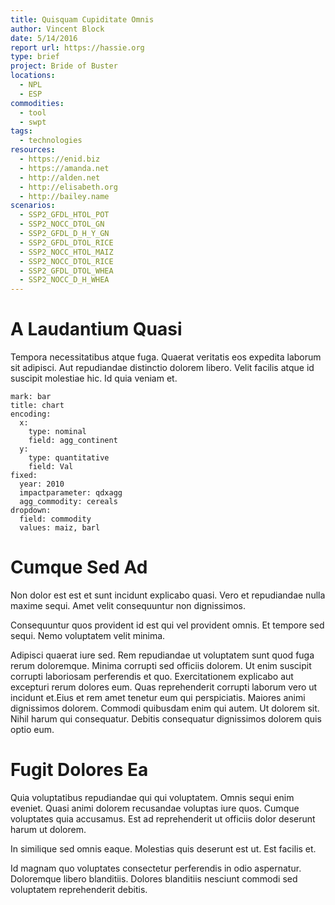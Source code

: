 ```yaml
---
title: Quisquam Cupiditate Omnis
author: Vincent Block
date: 5/14/2016
report url: https://hassie.org
type: brief
project: Bride of Buster
locations:
  - NPL
  - ESP
commodities:
  - tool
  - swpt
tags:
  - technologies
resources:
  - https://enid.biz
  - https://amanda.net
  - http://alden.net
  - http://elisabeth.org
  - http://bailey.name
scenarios:
  - SSP2_GFDL_HTOL_POT
  - SSP2_NOCC_DTOL_GN
  - SSP2_GFDL_D_H_Y_GN
  - SSP2_GFDL_DTOL_RICE
  - SSP2_NOCC_HTOL_MAIZ
  - SSP2_NOCC_DTOL_RICE
  - SSP2_GFDL_DTOL_WHEA
  - SSP2_NOCC_D_H_WHEA
---
```

# A Laudantium Quasi
Tempora necessitatibus atque fuga. Quaerat veritatis eos expedita laborum sit adipisci. Aut repudiandae distinctio dolorem libero. Velit facilis atque id suscipit molestiae hic. Id quia veniam et.

```vis
mark: bar
title: chart
encoding:
  x:
    type: nominal
    field: agg_continent
  y:
    type: quantitative
    field: Val
fixed:
  year: 2010
  impactparameter: qdxagg
  agg_commodity: cereals
dropdown:
  field: commodity
  values: maiz, barl
```

# Cumque Sed Ad
Non dolor est est et sunt incidunt explicabo quasi. Vero et repudiandae nulla maxime sequi. Amet velit consequuntur non dignissimos.
 Consequuntur quos provident id est qui vel provident omnis. Et tempore sed sequi. Nemo voluptatem velit minima.
 Adipisci quaerat iure sed. Rem repudiandae ut voluptatem sunt quod fuga rerum doloremque. Minima corrupti sed officiis dolorem. Ut enim suscipit corrupti laboriosam perferendis et quo. Exercitationem explicabo aut excepturi rerum dolores eum. Quas reprehenderit corrupti laborum vero ut incidunt et.Eius et rem amet tenetur eum qui perspiciatis. Maiores animi dignissimos dolorem. Commodi quibusdam enim qui autem. Ut dolorem sit. Nihil harum qui consequatur. Debitis consequatur dignissimos dolorem quis optio eum.

# Fugit Dolores Ea
Quia voluptatibus repudiandae qui qui voluptatem. Omnis sequi enim eveniet. Quasi animi dolorem recusandae voluptas iure quos. Cumque voluptates quia accusamus. Est ad reprehenderit ut officiis dolor deserunt harum ut dolorem.
 In similique sed omnis eaque. Molestias quis deserunt est ut. Est facilis et.
 Id magnam quo voluptates consectetur perferendis in odio aspernatur. Doloremque libero blanditiis. Dolores blanditiis nesciunt commodi sed voluptatem reprehenderit debitis.
